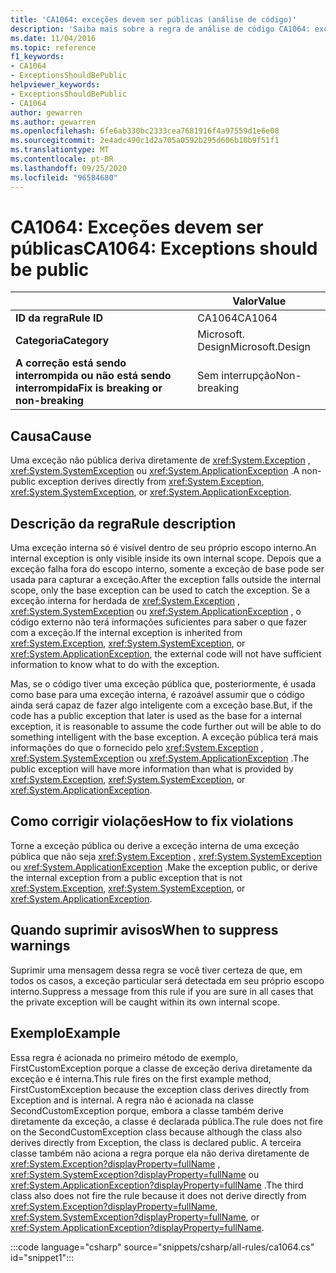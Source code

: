 ```yaml
---
title: 'CA1064: exceções devem ser públicas (análise de código)'
description: 'Saiba mais sobre a regra de análise de código CA1064: exceções devem ser públicas'
ms.date: 11/04/2016
ms.topic: reference
f1_keywords:
- CA1064
- ExceptionsShouldBePublic
helpviewer_keywords:
- ExceptionsShouldBePublic
- CA1064
author: gewarren
ms.author: gewarren
ms.openlocfilehash: 6fe6ab330bc2333cea7681916f4a97559d1e6e08
ms.sourcegitcommit: 2e4adc490c1d2a705a0592b295d606b10b9f51f1
ms.translationtype: MT
ms.contentlocale: pt-BR
ms.lasthandoff: 09/25/2020
ms.locfileid: "96584680"
---
```

# <a name="ca1064-exceptions-should-be-public"></a><span data-ttu-id="b988c-103">CA1064: Exceções devem ser públicas</span><span class="sxs-lookup"><span data-stu-id="b988c-103">CA1064: Exceptions should be public</span></span>

| | <span data-ttu-id="b988c-104">Valor</span><span class="sxs-lookup"><span data-stu-id="b988c-104">Value</span></span> |
|-|-|
| <span data-ttu-id="b988c-105">**ID da regra**</span><span class="sxs-lookup"><span data-stu-id="b988c-105">**Rule ID**</span></span> |<span data-ttu-id="b988c-106">CA1064</span><span class="sxs-lookup"><span data-stu-id="b988c-106">CA1064</span></span>|
| <span data-ttu-id="b988c-107">**Categoria**</span><span class="sxs-lookup"><span data-stu-id="b988c-107">**Category**</span></span> |<span data-ttu-id="b988c-108">Microsoft. Design</span><span class="sxs-lookup"><span data-stu-id="b988c-108">Microsoft.Design</span></span>|
| <span data-ttu-id="b988c-109">**A correção está sendo interrompida ou não está sendo interrompida**</span><span class="sxs-lookup"><span data-stu-id="b988c-109">**Fix is breaking or non-breaking**</span></span> |<span data-ttu-id="b988c-110">Sem interrupção</span><span class="sxs-lookup"><span data-stu-id="b988c-110">Non-breaking</span></span>|

## <a name="cause"></a><span data-ttu-id="b988c-111">Causa</span><span class="sxs-lookup"><span data-stu-id="b988c-111">Cause</span></span>

<span data-ttu-id="b988c-112">Uma exceção não pública deriva diretamente de <xref:System.Exception> , <xref:System.SystemException> ou <xref:System.ApplicationException> .</span><span class="sxs-lookup"><span data-stu-id="b988c-112">A non-public exception derives directly from <xref:System.Exception>, <xref:System.SystemException>, or <xref:System.ApplicationException>.</span></span>

## <a name="rule-description"></a><span data-ttu-id="b988c-113">Descrição da regra</span><span class="sxs-lookup"><span data-stu-id="b988c-113">Rule description</span></span>

<span data-ttu-id="b988c-114">Uma exceção interna só é visível dentro de seu próprio escopo interno.</span><span class="sxs-lookup"><span data-stu-id="b988c-114">An internal exception is only visible inside its own internal scope.</span></span> <span data-ttu-id="b988c-115">Depois que a exceção falha fora do escopo interno, somente a exceção de base pode ser usada para capturar a exceção.</span><span class="sxs-lookup"><span data-stu-id="b988c-115">After the exception falls outside the internal scope, only the base exception can be used to catch the exception.</span></span> <span data-ttu-id="b988c-116">Se a exceção interna for herdada de <xref:System.Exception> , <xref:System.SystemException> ou <xref:System.ApplicationException> , o código externo não terá informações suficientes para saber o que fazer com a exceção.</span><span class="sxs-lookup"><span data-stu-id="b988c-116">If the internal exception is inherited from <xref:System.Exception>, <xref:System.SystemException>, or <xref:System.ApplicationException>, the external code will not have sufficient information to know what to do with the exception.</span></span>

<span data-ttu-id="b988c-117">Mas, se o código tiver uma exceção pública que, posteriormente, é usada como base para uma exceção interna, é razoável assumir que o código ainda será capaz de fazer algo inteligente com a exceção base.</span><span class="sxs-lookup"><span data-stu-id="b988c-117">But, if the code has a public exception that later is used as the base for a internal exception, it is reasonable to assume the code further out will be able to do something intelligent with the base exception.</span></span> <span data-ttu-id="b988c-118">A exceção pública terá mais informações do que o fornecido pelo <xref:System.Exception> , <xref:System.SystemException> ou <xref:System.ApplicationException> .</span><span class="sxs-lookup"><span data-stu-id="b988c-118">The public exception will have more information than what is provided by <xref:System.Exception>, <xref:System.SystemException>, or <xref:System.ApplicationException>.</span></span>

## <a name="how-to-fix-violations"></a><span data-ttu-id="b988c-119">Como corrigir violações</span><span class="sxs-lookup"><span data-stu-id="b988c-119">How to fix violations</span></span>

<span data-ttu-id="b988c-120">Torne a exceção pública ou derive a exceção interna de uma exceção pública que não seja <xref:System.Exception> , <xref:System.SystemException> ou <xref:System.ApplicationException> .</span><span class="sxs-lookup"><span data-stu-id="b988c-120">Make the exception public, or derive the internal exception from a public exception that is not <xref:System.Exception>, <xref:System.SystemException>, or <xref:System.ApplicationException>.</span></span>

## <a name="when-to-suppress-warnings"></a><span data-ttu-id="b988c-121">Quando suprimir avisos</span><span class="sxs-lookup"><span data-stu-id="b988c-121">When to suppress warnings</span></span>

<span data-ttu-id="b988c-122">Suprimir uma mensagem dessa regra se você tiver certeza de que, em todos os casos, a exceção particular será detectada em seu próprio escopo interno.</span><span class="sxs-lookup"><span data-stu-id="b988c-122">Suppress a message from this rule if you are sure in all cases that the private exception will be caught within its own internal scope.</span></span>

## <a name="example"></a><span data-ttu-id="b988c-123">Exemplo</span><span class="sxs-lookup"><span data-stu-id="b988c-123">Example</span></span>

<span data-ttu-id="b988c-124">Essa regra é acionada no primeiro método de exemplo, FirstCustomException porque a classe de exceção deriva diretamente da exceção e é interna.</span><span class="sxs-lookup"><span data-stu-id="b988c-124">This rule fires on the first example method, FirstCustomException because the exception class derives directly from Exception and is internal.</span></span> <span data-ttu-id="b988c-125">A regra não é acionada na classe SecondCustomException porque, embora a classe também derive diretamente da exceção, a classe é declarada pública.</span><span class="sxs-lookup"><span data-stu-id="b988c-125">The rule does not fire on the SecondCustomException class because although the class also derives directly from Exception, the class is declared public.</span></span> <span data-ttu-id="b988c-126">A terceira classe também não aciona a regra porque ela não deriva diretamente de <xref:System.Exception?displayProperty=fullName> , <xref:System.SystemException?displayProperty=fullName> ou <xref:System.ApplicationException?displayProperty=fullName> .</span><span class="sxs-lookup"><span data-stu-id="b988c-126">The third class also does not fire the rule because it does not derive directly from <xref:System.Exception?displayProperty=fullName>, <xref:System.SystemException?displayProperty=fullName>, or <xref:System.ApplicationException?displayProperty=fullName>.</span></span>

:::code language="csharp" source="snippets/csharp/all-rules/ca1064.cs" id="snippet1":::
